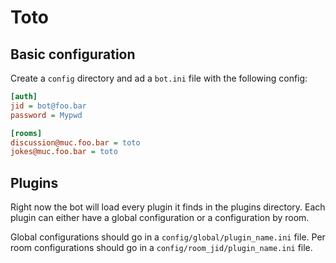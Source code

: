 # Toto

## Basic configuration

Create a `config` directory and ad a `bot.ini` file with the following config:

```ini
[auth]
jid = bot@foo.bar
password = Mypwd

[rooms]
discussion@muc.foo.bar = toto
jokes@muc.foo.bar = toto
```

## Plugins

Right now the bot will load every plugin it finds in the plugins directory.
Each plugin can either have a global configuration or a configuration by room.

Global configurations should go in a `config/global/plugin_name.ini` file.
Per room configurations should go in a `config/room_jid/plugin_name.ini` file.

